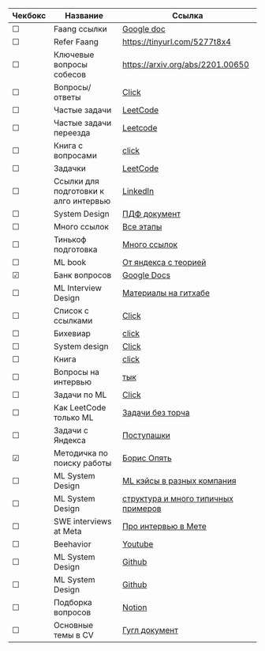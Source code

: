 

|Чекбокс| Название | Ссылка |
|------| ------ | ------ |
|&#9744;| Faang ссылки | [Google doc](https://docs.google.com/document/d/1RKzJA7UHj3UKMFxK4Bluy-gB7Sf2fk0mUlCPs76Z07k/edit)|
|&#9744;| Refer Faang | https://tinyurl.com/5277t8x4 |
|&#9744;|Ключевые вопросы собесов|https://arxiv.org/abs/2201.00650|
|&#9744;|Вопросы/ответы|[Click](https://github.com/youssefHosni/Data-Science-Interview-Questions-Answers)|
|&#9744;|Частые задачи|[LeetCode](https://github.com/olegoratovskiy/leetcode-frequently-asked-questions)|
|&#9744;|Частые задачи переезда|[Leetcode](https://github.com/olegoratovskiy/leetcode-frequently-asked-questions)|
|&#9744;|Книга с вопросами|[click](https://huyenchip.com/ml-interviews-book/contents/2.4-red-flags.html)|
|&#9744;|Задачки|[LeetCode](https://leetcode.com/discuss/general-discussion/1152824/cracking-the-coding-interview-6th-edition-in-leetcode)|
|&#9744;|Ссылки для подготовки к алго интервью|[LinkedIn](https://www.linkedin.com/posts/ibragim-badertdinov_interviewpreparation-leetcode-algorithms-activity-7001142282578010112-9mZF)|
|&#9744;|System Design|[ПДФ документ](https://drive.google.com/file/d/1QcdbmuqbkRRcM_oL05H3iWj1memECnhi/view)
|&#9744;|Много ссылок|[Все этапы](https://github.com/vchernoy/dreamjob)|
|&#9744;|Тинькоф подготовка|[Много ссылок](https://github.com/Tinkoff/career/tree/main/interview)|
|&#9744;|ML book|[От яндекса с теорией](https://education.yandex.ru/handbook/ml)|
|&#9745;|Банк вопросов|[Google Docs](https://docs.google.com/document/d/1XGDweq_AGJCX7AquVpYARm91zO52c7YUOABKt8cmPzw/edit)|
|&#9744;|ML Interview Design|[Материалы на гитхабе](https://github.com/alirezadir/Machine-Learning-Interviews/blob/main/src/MLSD/ml-system-design.md)|
|&#9744;|Список с ссылками|[Click](https://github.com/watermellon2018/links/blob/master/artifacts/Lot%20links.md)|
|&#9744;|Бихевиар|[click](https://evgeniiray.notion.site/BE-Interview-8adc74cf14ad450fab3083e0633d2821)|
|&#9744;|System design|[Click](http://patrickhalina.com/posts/ml-systems-design-interview-guide/)|
|&#9744;|Книга|[click](https://huyenchip.com/ml-interviews-book/contents/8.3-training-neural-networks.html)|
|&#9744;|Вопросы на интервью|[тык](https://jvns.ca/blog/2013/12/30/questions-im-asking-in-interviews/)|
|&#9744;|Задачи по ML|[Click](https://tensorgym.com/exercises)|
|&#9744;|Как LeetCode только ML|[Задачи без торча](https://www.deep-ml.com/)|
|&#9744;|Задачи с Яндекса|[Поступашки](https://postypashki.ru/%d1%8f%d0%bd%d0%b4%d0%b5%d0%ba%d1%81/)|
|&#9745;|Методичка по поиску работы|[Борис Опять](https://btseytlin.github.io/intro.html)|
|&#9744;|ML System Design|[ML кэйсы в разных компания](https://www.evidentlyai.com/ml-system-design)|
|&#9744;|ML System Design|[структура и много типичных примеров](https://github.com/alirezadir/Machine-Learning-Interviews/blob/main/src/MLSD/ml-system-design.md)|
|&#9744;|SWE interviews at Meta |[Про интервью в Мете](https://www.hellointerview.com/blog/the-meta-swe-interview)|
|&#9744;|Beehavior|[Youtube](https://www.youtube.com/@jeffhsipepi/videos)|
|&#9744;|ML System Design|[Github](https://github.com/alirezadir/Machine-Learning-Interviews/blob/main/src/MLSD/ml-system-design.md)|
|&#9744;|ML System Design|[Github](https://github.com/ibragim-bad/machine-learning-design-primer)|
|&#9744;|Подборка вопросов|[Notion](https://ngmdite.notion.site/Interviews-Questions-a93fd01fc59243f98df17832441d3e87)|
|&#9744;|Основные темы в CV|[Гугл документ](https://docs.google.com/document/d/1FVIUZZvRPZC217mcivwbmiW-mkGFhMOw1bCGtBMvzag/edit?tab=t.0#heading=h.kvaeqhhus0lp)|
